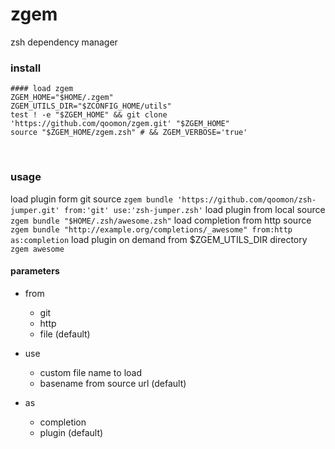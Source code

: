# zgem
zsh dependency manager

### install
  
```
#### load zgem 
ZGEM_HOME="$HOME/.zgem"
ZGEM_UTILS_DIR="$ZCONFIG_HOME/utils"
test ! -e "$ZGEM_HOME" && git clone 'https://github.com/qoomon/zgem.git' "$ZGEM_HOME"
source "$ZGEM_HOME/zgem.zsh" # && ZGEM_VERBOSE='true'
```
  
### usage
load plugin form git source `zgem bundle 'https://github.com/qoomon/zsh-jumper.git' from:'git' use:'zsh-jumper.zsh'`
load plugin from local source `zgem bundle "$HOME/.zsh/awesome.zsh"`
load completion from http source `zgem bundle "http://example.org/completions/_awesome" from:http as:completion`
load plugin on demand from $ZGEM_UTILS_DIR directory `zgem awesome`

#### parameters
* from
  * git
  * http
  * file (default)
  
* use
  * custom file name to load
  * basename from source url (default)
  
* as
  * completion
  * plugin (default)

